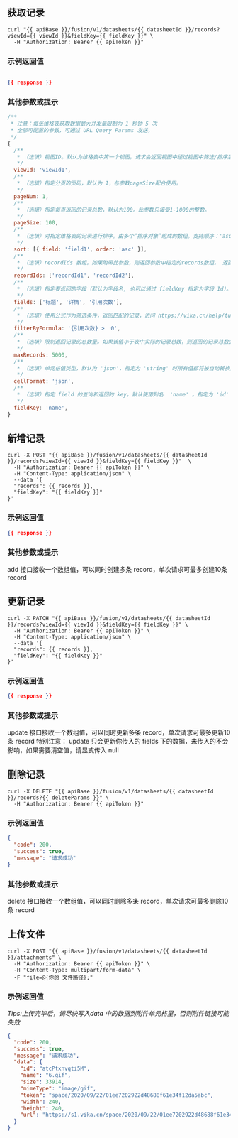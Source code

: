 
<!--split-->

## 获取记录

```shell
curl "{{ apiBase }}/fusion/v1/datasheets/{{ datasheetId }}/records?viewId={{ viewId }}&fieldKey={{ fieldKey }}" \
  -H "Authorization: Bearer {{ apiToken }}"

```

### 示例返回值

```json

{{ response }}

```

### 其他参数或提示
```js
/**
 * 注意：每张维格表获取数据最大并发量限制为 1 秒钟 5 次
 * 全部可配置的参数，可通过 URL Query Params 发送，
 */
{
  /**
   * （选填）视图ID。默认为维格表中第一个视图。请求会返回视图中经过视图中筛选/排序后的结果，可以搭配使用fields参数过滤不需要的字段数据
   */
  viewId: 'viewId1',
  /**
   * （选填）指定分页的页码，默认为 1，与参数pageSize配合使用。
   */
  pageNum: 1,
  /**
   * （选填）指定每页返回的记录总数，默认为100。此参数只接受1-1000的整数。
   */
  pageSize: 100,
  /**
   * （选填）对指定维格表的记录进行排序。由多个“排序对象”组成的数组。支持顺序：'asc' 和 逆序：'desc'。注：此参数指定的排序条件将会覆盖视图里的排序条件。
   */
  sort: [{ field: 'field1', order: 'asc' }],
  /**
   * （选填）recordIds 数组。如果附带此参数，则返回参数中指定的records数组。 返回值按照传入数组的顺序排序。此时无视筛选、排序。无分页，每次最多查询 1000 条
   */
  recordIds: ['recordId1', 'recordId2'],
  /**
   * （选填）指定要返回的字段（默认为字段名, 也可以通过 fieldKey 指定为字段 Id）。如果附带此参数，则返回的记录合集将会被过滤，只有指定的字段会返回。
   */
  fields: ['标题', '详情', '引用次数'],
  /**
   * （选填）使用公式作为筛选条件，返回匹配的记录，访问 https://vika.cn/help/tutorial-getting-started-with-formulas/ 了解公式使用方式
   */
  filterByFormula: '{引用次数} >  0',
  /**
   * （选填）限制返回记录的总数量。如果该值小于表中实际的记录总数，则返回的记录总数会被限制为该值。
   */
  maxRecords: 5000,
  /**
   * （选填）单元格值类型，默认为 'json'，指定为 'string' 时所有值都将被自动转换为 string 格式。
   */
  cellFormat: 'json',
  /**
   * （选填）指定 field 的查询和返回的 key。默认使用列名  'name' 。指定为 'id' 时将以 fieldId 作为查询和返回方式（使用 id 可以避免列名的修改导致代码失效问题）
   */
  fieldKey: 'name',
}
```

<!--split-->

## 新增记录
```shell
curl -X POST "{{ apiBase }}/fusion/v1/datasheets/{{ datasheetId }}/records?viewId={{ viewId }}&fieldKey={{ fieldKey }}"  \
  -H "Authorization: Bearer {{ apiToken }}" \
  -H "Content-Type: application/json" \
  --data '{
  "records": {{ records }},
  "fieldKey": "{{ fieldKey }}"
}'

```

### 示例返回值

```json
{{ response }}
```

### 其他参数或提示

add 接口接收一个数组值，可以同时创建多条 record，单次请求可最多创建10条 record

<!--split-->

## 更新记录
```shell
curl -X PATCH "{{ apiBase }}/fusion/v1/datasheets/{{ datasheetId }}/records?viewId={{ viewId }}&fieldKey={{ fieldKey }}" \
  -H "Authorization: Bearer {{ apiToken }}" \
  -H "Content-Type: application/json" \
  --data '{
  "records": {{ records }},
  "fieldKey": "{{ fieldKey }}"
}'
```
### 示例返回值

```json
{{ response }}
```


### 其他参数或提示

update 接口接收一个数组值，可以同时更新多条 record，单次请求可最多更新10条 record
特别注意： update 只会更新你传入的 fields 下的数据，未传入的不会影响，如果需要清空值，请显式传入 null


<!--split-->

## 删除记录
```shell
curl -X DELETE "{{ apiBase }}/fusion/v1/datasheets/{{ datasheetId }}/records?{{ deleteParams }}" \
  -H "Authorization: Bearer {{ apiToken }}"

```

### 示例返回值
```json
{
  "code": 200,
  "success": true,
  "message": "请求成功"
}
```

### 其他参数或提示

delete 接口接收一个数组值，可以同时删除多条 record，单次请求可最多删除10条 record
<!--split-->

## 上传文件

```shell
curl -X POST "{{ apiBase }}/fusion/v1/datasheets/{{ datasheetId }}/attachments" \
  -H "Authorization: Bearer {{ apiToken }}" \
  -H "Content-Type: multipart/form-data" \
  -F "file=@{你的 文件路径};"
```
### 示例返回值

*Tips:上传完毕后，请尽快写入data 中的数据到附件单元格里，否则附件链接可能失效*

```json
{
  "code": 200,
  "success": true,
  "message": "请求成功",
  "data": {
    "id": "atcPtxnvqti5M",
    "name": "6.gif",
    "size": 33914,
    "mimeType": "image/gif",
    "token": "space/2020/09/22/01ee7202922d48688f61e34f12da5abc",
    "width": 240,
    "height": 240,
    "url": "https://s1.vika.cn/space/2020/09/22/01ee7202922d48688f61e34f12da5abc"
  }
}
```